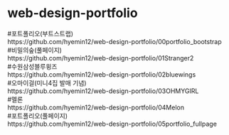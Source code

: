 # web-design-portfolio

<p>
#포트폴리오(부트스트랩) <br>
  https://github.com/hyemin12/web-design-portfolio/00portfolio_bootstrap <br>
#비밀의숲(풀페이지) <br>
  https://github.com/hyemin12/web-design-portfolio/01Stranger2 <br>
#수원삼성블루윙즈 <br>
  https://github.com/hyemin12/web-design-portfolio/02bluewings <br>
#오마이걸(미니4집 발매 기념) <br>
  https://github.com/hyemin12/web-design-portfolio/03OHMYGIRL <br>
#멜론 <br>
  https://github.com/hyemin12/web-design-portfolio/04Melon <br>
#포트폴리오(풀페이지) <br>
  https://github.com/hyemin12/web-design-portfolio/05portfolio_fullpage
</p>
